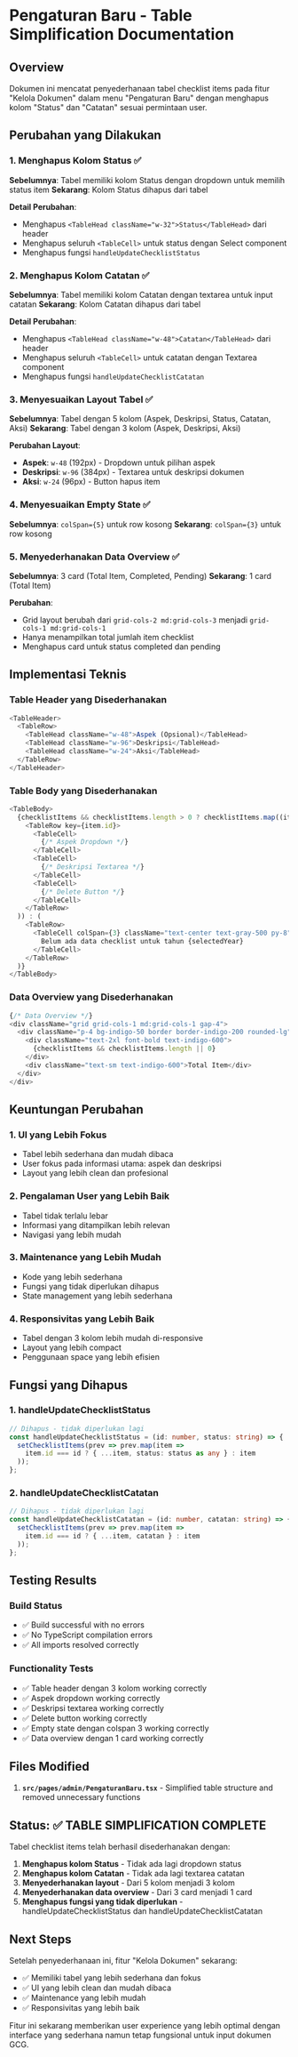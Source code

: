 # Pengaturan Baru - Table Simplification Documentation

## Overview
Dokumen ini mencatat penyederhanaan tabel checklist items pada fitur "Kelola Dokumen" dalam menu "Pengaturan Baru" dengan menghapus kolom "Status" dan "Catatan" sesuai permintaan user.

## Perubahan yang Dilakukan

### **1. Menghapus Kolom Status** ✅
**Sebelumnya**: Tabel memiliki kolom Status dengan dropdown untuk memilih status item
**Sekarang**: Kolom Status dihapus dari tabel

**Detail Perubahan**:
- Menghapus `<TableHead className="w-32">Status</TableHead>` dari header
- Menghapus seluruh `<TableCell>` untuk status dengan Select component
- Menghapus fungsi `handleUpdateChecklistStatus`

### **2. Menghapus Kolom Catatan** ✅
**Sebelumnya**: Tabel memiliki kolom Catatan dengan textarea untuk input catatan
**Sekarang**: Kolom Catatan dihapus dari tabel

**Detail Perubahan**:
- Menghapus `<TableHead className="w-48">Catatan</TableHead>` dari header
- Menghapus seluruh `<TableCell>` untuk catatan dengan Textarea component
- Menghapus fungsi `handleUpdateChecklistCatatan`

### **3. Menyesuaikan Layout Tabel** ✅
**Sebelumnya**: Tabel dengan 5 kolom (Aspek, Deskripsi, Status, Catatan, Aksi)
**Sekarang**: Tabel dengan 3 kolom (Aspek, Deskripsi, Aksi)

**Perubahan Layout**:
- **Aspek**: `w-48` (192px) - Dropdown untuk pilihan aspek
- **Deskripsi**: `w-96` (384px) - Textarea untuk deskripsi dokumen
- **Aksi**: `w-24` (96px) - Button hapus item

### **4. Menyesuaikan Empty State** ✅
**Sebelumnya**: `colSpan={5}` untuk row kosong
**Sekarang**: `colSpan={3}` untuk row kosong

### **5. Menyederhanakan Data Overview** ✅
**Sebelumnya**: 3 card (Total Item, Completed, Pending)
**Sekarang**: 1 card (Total Item)

**Perubahan**:
- Grid layout berubah dari `grid-cols-2 md:grid-cols-3` menjadi `grid-cols-1 md:grid-cols-1`
- Hanya menampilkan total jumlah item checklist
- Menghapus card untuk status completed dan pending

## Implementasi Teknis

### **Table Header yang Disederhanakan**
```typescript
<TableHeader>
  <TableRow>
    <TableHead className="w-48">Aspek (Opsional)</TableHead>
    <TableHead className="w-96">Deskripsi</TableHead>
    <TableHead className="w-24">Aksi</TableHead>
  </TableRow>
</TableHeader>
```

### **Table Body yang Disederhanakan**
```typescript
<TableBody>
  {checklistItems && checklistItems.length > 0 ? checklistItems.map((item) => (
    <TableRow key={item.id}>
      <TableCell>
        {/* Aspek Dropdown */}
      </TableCell>
      <TableCell>
        {/* Deskripsi Textarea */}
      </TableCell>
      <TableCell>
        {/* Delete Button */}
      </TableCell>
    </TableRow>
  )) : (
    <TableRow>
      <TableCell colSpan={3} className="text-center text-gray-500 py-8">
        Belum ada data checklist untuk tahun {selectedYear}
      </TableCell>
    </TableRow>
  )}
</TableBody>
```

### **Data Overview yang Disederhanakan**
```typescript
{/* Data Overview */}
<div className="grid grid-cols-1 md:grid-cols-1 gap-4">
  <div className="p-4 bg-indigo-50 border border-indigo-200 rounded-lg">
    <div className="text-2xl font-bold text-indigo-600">
      {checklistItems && checklistItems.length || 0}
    </div>
    <div className="text-sm text-indigo-600">Total Item</div>
  </div>
</div>
```

## Keuntungan Perubahan

### **1. UI yang Lebih Fokus**
- Tabel lebih sederhana dan mudah dibaca
- User fokus pada informasi utama: aspek dan deskripsi
- Layout yang lebih clean dan profesional

### **2. Pengalaman User yang Lebih Baik**
- Tabel tidak terlalu lebar
- Informasi yang ditampilkan lebih relevan
- Navigasi yang lebih mudah

### **3. Maintenance yang Lebih Mudah**
- Kode yang lebih sederhana
- Fungsi yang tidak diperlukan dihapus
- State management yang lebih sederhana

### **4. Responsivitas yang Lebih Baik**
- Tabel dengan 3 kolom lebih mudah di-responsive
- Layout yang lebih compact
- Penggunaan space yang lebih efisien

## Fungsi yang Dihapus

### **1. handleUpdateChecklistStatus**
```typescript
// Dihapus - tidak diperlukan lagi
const handleUpdateChecklistStatus = (id: number, status: string) => {
  setChecklistItems(prev => prev.map(item => 
    item.id === id ? { ...item, status: status as any } : item
  ));
};
```

### **2. handleUpdateChecklistCatatan**
```typescript
// Dihapus - tidak diperlukan lagi
const handleUpdateChecklistCatatan = (id: number, catatan: string) => {
  setChecklistItems(prev => prev.map(item => 
    item.id === id ? { ...item, catatan } : item
  ));
};
```

## Testing Results

### **Build Status**
- ✅ Build successful with no errors
- ✅ No TypeScript compilation errors
- ✅ All imports resolved correctly

### **Functionality Tests**
- ✅ Table header dengan 3 kolom working correctly
- ✅ Aspek dropdown working correctly
- ✅ Deskripsi textarea working correctly
- ✅ Delete button working correctly
- ✅ Empty state dengan colspan 3 working correctly
- ✅ Data overview dengan 1 card working correctly

## Files Modified

1. **`src/pages/admin/PengaturanBaru.tsx`** - Simplified table structure and removed unnecessary functions

## Status: ✅ TABLE SIMPLIFICATION COMPLETE

Tabel checklist items telah berhasil disederhanakan dengan:

1. **Menghapus kolom Status** - Tidak ada lagi dropdown status
2. **Menghapus kolom Catatan** - Tidak ada lagi textarea catatan
3. **Menyederhanakan layout** - Dari 5 kolom menjadi 3 kolom
4. **Menyederhanakan data overview** - Dari 3 card menjadi 1 card
5. **Menghapus fungsi yang tidak diperlukan** - handleUpdateChecklistStatus dan handleUpdateChecklistCatatan

## Next Steps

Setelah penyederhanaan ini, fitur "Kelola Dokumen" sekarang:
- ✅ Memiliki tabel yang lebih sederhana dan fokus
- ✅ UI yang lebih clean dan mudah dibaca
- ✅ Maintenance yang lebih mudah
- ✅ Responsivitas yang lebih baik

Fitur ini sekarang memberikan user experience yang lebih optimal dengan interface yang sederhana namun tetap fungsional untuk input dokumen GCG.
